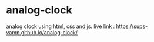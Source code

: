# analog-clock
analog clock using html, css and js.
live link : https://sups-vamp.github.io/analog-clock/
